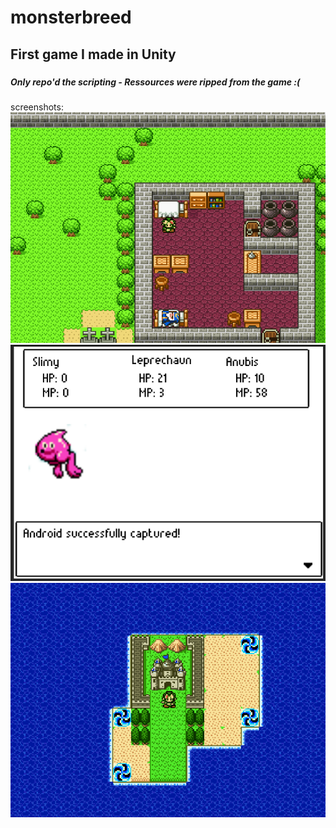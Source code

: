 # monsterbreed
## First game I made in Unity

###
##### Only repo'd the scripting - Ressources were ripped from the game :(
screenshots:
![home](screens/home.png)
![battle](screens/battle.png)
![warpzone](screens/warpzone.png)
